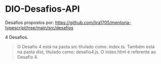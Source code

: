 # DIO-Desafios-API
Desafios propostos por: https://github.com/lira1705/mentoria-typescript/tree/main/src/desafios

4 Desafios.
> O Desafio 4 está na pasta src titulado como: index.ts. Também está na pasta dist, titulado como: desafio4.js. O index.html é referente ao Desafio 4.

